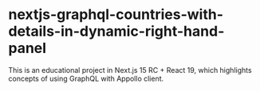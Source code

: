 # nextjs-graphql-countries-with-details-in-dynamic-right-hand-panel
This is an educational project in Next.js 15 RC + React 19, which highlights concepts of using GraphQL with Appollo client.
